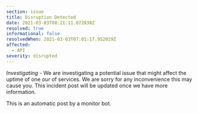 ```yaml
---
section: issue
title: Disruption Detected
date: 2021-03-03T08:21:11.072838Z
resolved: true
informational: false
resolvedWhen: 2021-03-03T07:01:17.952029Z
affected:
  - API
severity: disrupted
---
```

*Investigating* - We are investigating a potential issue that might affect the uptime of one our of services. We are sorry for any inconvenience this may cause you. This incident post will be updated once we have more information.

This is an automatic post by a monitor bot.
        